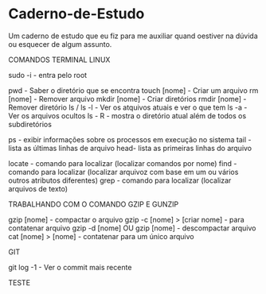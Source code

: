# Caderno-de-Estudo
Um caderno de estudo que eu fiz para me auxiliar quand oestiver na dúvida ou esquecer de algum assunto.

COMANDOS TERMINAL LINUX

sudo -i - entra pelo root

pwd - Saber o diretório que se encontra
touch [nome] - Criar um arquivo
rm [nome] - Remover arquivo
mkdir [nome] - Criar diretórios
rmdir [nome] - Remover diretório
ls / ls -l - Ver os atquivos atuais e ver o que tem
ls -a - Ver os arquivos ocultos
ls - R - mostra o diretório atual além de todos os subdiretórios

ps - exibir informações sobre os processos em execução no sistema
tail - lista as últimas linhas de arquivo
head- lista as primeiras linhas do arquivo

locate - comando para localizar (localizar comandos por nome)
find - comando para localizar (localizar arquivoz com base em um ou vários outros atributos diferentes)
grep - comando para localizar (localizar arquivos de texto)

TRABALHANDO COM O COMANDO GZIP E GUNZIP

gzip [nome] - compactar o arquivo
gzip -c [nome] > [criar nome] - para contatenar arquivo
gzip -d [nome] OU gzip [nome] - descompactar arquivo
cat [nome] > [nome] - contatenar para um único arquivo

GIT

git log -1 - Ver o commit mais recente

TESTE